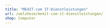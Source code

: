 ```yaml
---
title: "ME4IT.com IT-Dienstleistungen"
url: /welzheim/me4it-com-it-dienstleistungen/
shop: Computer
---
```

